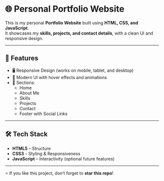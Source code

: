 # 🌐 Personal Portfolio Website

This is my personal **Portfolio Website** built using **HTML, CSS, and JavaScript**.  
It showcases my **skills, projects, and contact details**, with a clean UI and responsive design.  

---

## 🚀 Features
- 🖥️ Responsive Design (works on mobile, tablet, and desktop)  
- 🎨 Modern UI with hover effects and animations  
- 📂 Sections:
  - Home  
  - About Me  
  - Skills  
  - Projects  
  - Contact  
  - Footer with Social Links  

---

## 🛠️ Tech Stack
- **HTML5** – Structure  
- **CSS3** – Styling & Responsiveness  
- **JavaScript** – Interactivity (optional future features)  

---

⭐ If you like this project, don’t forget to **star this repo**!
